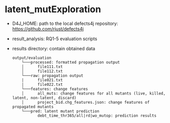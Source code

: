 # latent_mutExploration

- D4J_HOME: path to the local defects4j repository: https://github.com/rjust/defects4j

- result_analysis: RQ1-5 evaluation scripts 
- results directory: contain obtained data 
    ```
    output/evaluation
        └───processed: formatted propagation output 
        │      file111.txt
        │      file112.txt
        └───raw: propagation output 
        |      file021.txt
        |      file022.txt
        └───features: change features
        │      all_muts: change features for all mutants (live, killed, latent, non-latent, discard)
        │      project_bid.chg_features.json: change features of propagated mutants
        └───pred: latent mutant prediction 
               debt_time_thr365/all|rd|wo_mutop: prediction results
    ```
